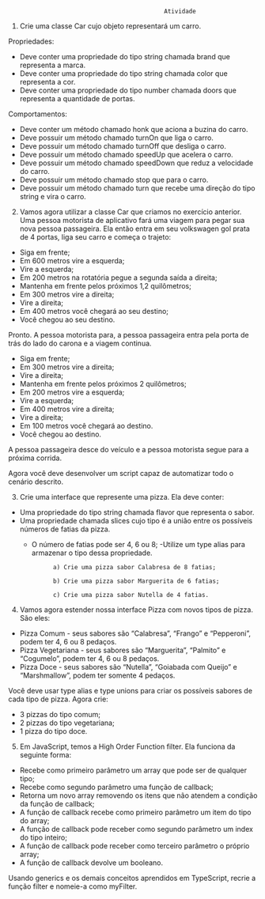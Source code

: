                                                 Atividade

1. Crie uma classe Car cujo objeto representará um carro.

Propriedades:

- Deve conter uma propriedade do tipo string chamada brand que representa a marca.
- Deve conter uma propriedade do tipo string chamada color que representa a cor.
- Deve conter uma propriedade do tipo number chamada doors que representa a quantidade de portas.

Comportamentos:

- Deve conter um método chamado honk que aciona a buzina do carro.
- Deve possuir um método chamado turnOn que liga o carro.
- Deve possuir um método chamado turnOff que desliga o carro.
- Deve possuir um método chamado speedUp que acelera o carro.
- Deve possuir um método chamado speedDown que reduz a velocidade do carro.
- Deve possuir um método chamado stop que para o carro.
- Deve possuir um método chamado turn que recebe uma direção do tipo string e vira o carro.


2. Vamos agora utilizar a classe Car que criamos no exercício anterior. Uma pessoa motorista de aplicativo fará uma viagem para pegar sua nova pessoa passageira. Ela então entra em seu volkswagen gol prata de 4 portas, liga seu carro e começa o trajeto:

- Siga em frente;
- Em 600 metros vire a esquerda;
- Vire a esquerda;
- Em 200 metros na rotatória pegue a segunda saída a direita;
- Mantenha em frente pelos próximos 1,2 quilômetros;
- Em 300 metros vire a direita;
- Vire a direita;
- Em 400 metros você chegará ao seu destino;
- Você chegou ao seu destino.

Pronto. A pessoa motorista para, a pessoa passageira entra pela porta de trás do lado do carona e a viagem continua.

- Siga em frente;
- Em 300 metros vire a direita;
- Vire a direita;
- Mantenha em frente pelos próximos 2 quilômetros;
- Em 200 metros vire a esquerda;
- Vire a esquerda;
- Em 400 metros vire a direita;
- Vire a direita;
- Em 100 metros você chegará ao destino.
- Você chegou ao destino.

A pessoa passageira desce do veículo e a pessoa motorista segue para a próxima corrida.

Agora você deve desenvolver um script capaz de automatizar todo o cenário descrito.

3. Crie uma interface que represente uma pizza. Ela deve conter:

- Uma propriedade do tipo string chamada flavor que representa o sabor.
- Uma propriedade chamada slices cujo tipo é a união entre os possíveis números de fatias da pizza.
    - O número de fatias pode ser 4, 6 ou 8;
    -Utilize um type alias para armazenar o tipo dessa propriedade.

                a) Crie uma pizza sabor Calabresa de 8 fatias;

                b) Crie uma pizza sabor Marguerita de 6 fatias;

                c) Crie uma pizza sabor Nutella de 4 fatias.

4. Vamos agora estender nossa interface Pizza com novos tipos de pizza. São eles:

- Pizza Comum - seus sabores são “Calabresa”, “Frango” e “Pepperoni”, podem ter 4, 6 ou 8 pedaços.
- Pizza Vegetariana - seus sabores são “Marguerita”, “Palmito” e “Cogumelo”, podem ter 4, 6 ou 8 pedaços.
- Pizza Doce - seus sabores são “Nutella”, “Goiabada com Queijo” e “Marshmallow”, podem ter somente 4 pedaços.

Você deve usar type alias e type unions para criar os possíveis sabores de cada tipo de pizza. Agora crie:

- 3 pizzas do tipo comum;
- 2 pizzas do tipo vegetariana;
- 1 pizza do tipo doce.

5. Em JavaScript, temos a High Order Function filter. Ela funciona da seguinte forma:

- Recebe como primeiro parâmetro um array que pode ser de qualquer tipo;
- Recebe como segundo parâmetro uma função de callback;
- Retorna um novo array removendo os itens que não atendem a condição da função de callback;
- A função de callback recebe como primeiro parâmetro um item do tipo do array;
- A função de callback pode receber como segundo parâmetro um index do tipo inteiro;
- A função de callback pode receber como terceiro parâmetro o próprio array;
- A função de callback devolve um booleano.

Usando generics e os demais conceitos aprendidos em TypeScript, recrie a função filter e nomeie-a como myFilter.